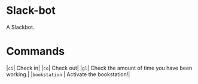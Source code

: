 # Slack-bot
A Slackbot.

# Commands
|`ci`| Check in|
|`co`| Check out|
|`gl`| Check the amount of time you have been working.|
|`bookstation` | Activate the bookstation!|
